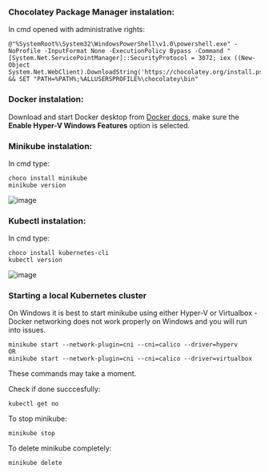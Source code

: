 ### Chocolatey Package Manager instalation:
In cmd opened with administrative rights:

```
@"%SystemRoot%\System32\WindowsPowerShell\v1.0\powershell.exe" -NoProfile -InputFormat None -ExecutionPolicy Bypass -Command "[System.Net.ServicePointManager]::SecurityProtocol = 3072; iex ((New-Object System.Net.WebClient).DownloadString('https://chocolatey.org/install.ps1'))" && SET "PATH=%PATH%;%ALLUSERSPROFILE%\chocolatey\bin"
```

### Docker instalation:
Download and start Docker desktop from [Docker docs](https://docs.docker.com/desktop/windows/install/), make sure the **Enable Hyper-V Windows Features** option is selected.

### Minikube instalation:
In cmd type:
```
choco install minikube
minikube version
```
![image](https://user-images.githubusercontent.com/47759484/147950326-b5779a85-421c-425e-88e7-ed62f0221989.png)


### Kubectl instalation:
In cmd type:
```
choco install kubernetes-cli
kubectl version
```
![image](https://user-images.githubusercontent.com/47759484/147950390-b45db8a8-5019-4f9f-a1f0-0a138b57e5e4.png)

### Starting a local Kubernetes cluster
On Windows it is best to start minikube using either Hyper-V or Virtualbox - Docker networking does not work properly on Windows and you will run into issues.
```
minikube start --network-plugin=cni --cni=calico --driver=hyperv
OR
minikube start --network-plugin=cni --cni=calico --driver=virtualbox
```
These commands may take a moment. 

Check if done succcesfully:
```
kubectl get no
```

To stop minikube:
```
minikube stop
```
To delete minikube completely:
```
minikube delete
```

